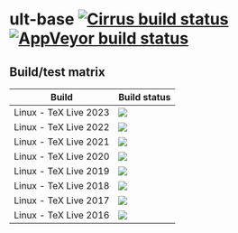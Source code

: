 # ult-base [![Cirrus build status][cirrus-badge]][cirrus-url] [![AppVeyor build status][appveyor-badge]][appveyor-url]


## Build/test matrix

| Build                           | Build status                                                                    |
| ------------------------------- | ------------------------------------------------------------------------------- |
| Linux - TeX Live 2023           | [![][cirrus-linux-tl-2023-badge]][cirrus-url]                                   |
| Linux - TeX Live 2022           | [![][cirrus-linux-tl-2022-badge]][cirrus-url]                                   |
| Linux - TeX Live 2021           | [![][cirrus-linux-tl-2021-badge]][cirrus-url]                                   |
| Linux - TeX Live 2020           | [![][cirrus-linux-tl-2020-badge]][cirrus-url]                                   |
| Linux - TeX Live 2019           | [![][cirrus-linux-tl-2019-badge]][cirrus-url]                                   |
| Linux - TeX Live 2018           | [![][cirrus-linux-tl-2018-badge]][cirrus-url]                                   |
| Linux - TeX Live 2017           | [![][cirrus-linux-tl-2017-badge]][cirrus-url]                                   |
| Linux - TeX Live 2016           | [![][cirrus-linux-tl-2016-badge]][cirrus-url]                                   |


[cirrus-badge]: https://api.cirrus-ci.com/github/egraff/ult-base.svg?branch=master
[cirrus-url]: https://cirrus-ci.com/github/egraff/ult-base
[appveyor-badge]: https://ci.appveyor.com/api/projects/status/2i4xagf9s92eoxwu/branch/master?svg=true
[appveyor-url]: https://ci.appveyor.com/project/egraff/ult-base/branch/master

[cirrus-linux-tl-2023-badge]: https://api.cirrus-ci.com/github/egraff/ult-base.svg?task=Linux%20-%20TeX%20Live%202023
[cirrus-linux-tl-2022-badge]: https://api.cirrus-ci.com/github/egraff/ult-base.svg?task=Linux%20-%20TeX%20Live%202022
[cirrus-linux-tl-2021-badge]: https://api.cirrus-ci.com/github/egraff/ult-base.svg?task=Linux%20-%20TeX%20Live%202021
[cirrus-linux-tl-2020-badge]: https://api.cirrus-ci.com/github/egraff/ult-base.svg?task=Linux%20-%20TeX%20Live%202020
[cirrus-linux-tl-2019-badge]: https://api.cirrus-ci.com/github/egraff/ult-base.svg?task=Linux%20-%20TeX%20Live%202019
[cirrus-linux-tl-2018-badge]: https://api.cirrus-ci.com/github/egraff/ult-base.svg?task=Linux%20-%20TeX%20Live%202018
[cirrus-linux-tl-2017-badge]: https://api.cirrus-ci.com/github/egraff/ult-base.svg?task=Linux%20-%20TeX%20Live%202017
[cirrus-linux-tl-2016-badge]: https://api.cirrus-ci.com/github/egraff/ult-base.svg?task=Linux%20-%20TeX%20Live%202016
